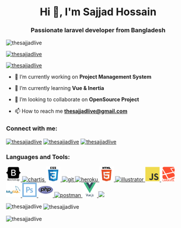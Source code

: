 
<h1 align="center">Hi 👋, I'm Sajjad Hossain</h1>
<h3 align="center">Passionate laravel developer from Bangladesh</h3>

<p align="left"> <img src="https://komarev.com/ghpvc/?username=thesajjadlive&label=Profile%20views&color=0e75b6&style=flat" alt="thesajjadlive" /> </p>

<p align="left"> <a href="https://github.com/ryo-ma/github-profile-trophy"><img src="https://github-profile-trophy.vercel.app/?username=thesajjadlive" alt="thesajjadlive" /></a> </p>

<p align="left"> <a href="https://twitter.com/thesajjadlive" target="blank"><img src="https://img.shields.io/twitter/follow/thesajjadlive?logo=twitter&style=for-the-badge" alt="thesajjadlive" /></a> </p>

- 🔭 I’m currently working on **Project Management System**

- 🌱 I’m currently learning **Vue & Inertia**

- 👯 I’m looking to collaborate on **OpenSource Project**

- 📫 How to reach me **thesajjadlive@gmail.com**

<h3 align="left">Connect with me:</h3>
<p align="left">
    <a href="https://twitter.com/thesajjadlive" target="blank"><img align="center" src="https://raw.githubusercontent.com/rahuldkjain/github-profile-readme-generator/master/src/images/icons/Social/twitter.svg" alt="thesajjadlive" height="30" width="40" /></a>
    <a href="https://linkedin.com/in/thesajjadlive" target="blank"><img align="center" src="https://raw.githubusercontent.com/rahuldkjain/github-profile-readme-generator/master/src/images/icons/Social/linked-in-alt.svg" alt="thesajjadlive" height="30" width="40" /></a>
    <a href="https://fb.com/thesajjadlive" target="blank"><img align="center" src="https://raw.githubusercontent.com/rahuldkjain/github-profile-readme-generator/master/src/images/icons/Social/facebook.svg" alt="thesajjadlive" height="30" width="40" /></a>
</p>

<h3 align="left">Languages and Tools:</h3>
<p align="left"> <a href="https://getbootstrap.com" target="_blank" rel="noreferrer"> <img src="https://raw.githubusercontent.com/devicons/devicon/master/icons/bootstrap/bootstrap-plain-wordmark.svg" alt="bootstrap" width="40" height="40"/> </a> <a href="https://www.chartjs.org" target="_blank" rel="noreferrer"> <img src="https://www.chartjs.org/media/logo-title.svg" alt="chartjs" width="40" height="40"/> </a> <a href="https://www.w3schools.com/css/" target="_blank" rel="noreferrer"> <img src="https://raw.githubusercontent.com/devicons/devicon/master/icons/css3/css3-original-wordmark.svg" alt="css3" width="40" height="40"/> </a> <a href="https://git-scm.com/" target="_blank" rel="noreferrer"> <img src="https://www.vectorlogo.zone/logos/git-scm/git-scm-icon.svg" alt="git" width="40" height="40"/> </a> <a href="https://heroku.com" target="_blank" rel="noreferrer"> <img src="https://www.vectorlogo.zone/logos/heroku/heroku-icon.svg" alt="heroku" width="40" height="40"/> </a> <a href="https://www.w3.org/html/" target="_blank" rel="noreferrer"> <img src="https://raw.githubusercontent.com/devicons/devicon/master/icons/html5/html5-original-wordmark.svg" alt="html5" width="40" height="40"/> </a> <a href="https://www.adobe.com/in/products/illustrator.html" target="_blank" rel="noreferrer"> <img src="https://www.vectorlogo.zone/logos/adobe_illustrator/adobe_illustrator-icon.svg" alt="illustrator" width="40" height="40"/> </a> <a href="https://developer.mozilla.org/en-US/docs/Web/JavaScript" target="_blank" rel="noreferrer"> <img src="https://raw.githubusercontent.com/devicons/devicon/master/icons/javascript/javascript-original.svg" alt="javascript" width="40" height="40"/> </a> <a href="https://laravel.com/" target="_blank" rel="noreferrer"> <img src="https://raw.githubusercontent.com/devicons/devicon/master/icons/laravel/laravel-plain-wordmark.svg" alt="laravel" width="40" height="40"/> </a> <a href="https://www.mysql.com/" target="_blank" rel="noreferrer"> <img src="https://raw.githubusercontent.com/devicons/devicon/master/icons/mysql/mysql-original-wordmark.svg" alt="mysql" width="40" height="40"/> </a> <a href="https://www.photoshop.com/en" target="_blank" rel="noreferrer"> <img src="https://raw.githubusercontent.com/devicons/devicon/master/icons/photoshop/photoshop-line.svg" alt="photoshop" width="40" height="40"/> </a> <a href="https://www.php.net" target="_blank" rel="noreferrer"> <img src="https://raw.githubusercontent.com/devicons/devicon/master/icons/php/php-original.svg" alt="php" width="40" height="40"/> </a> <a href="https://postman.com" target="_blank" rel="noreferrer"> <img src="https://www.vectorlogo.zone/logos/getpostman/getpostman-icon.svg" alt="postman" width="40" height="40"/> </a> <a href="https://vuejs.org/" target="_blank" rel="noreferrer"> <img src="https://raw.githubusercontent.com/devicons/devicon/master/icons/vuejs/vuejs-original-wordmark.svg" alt="vuejs" width="40" height="40"/> </a> <a href="https://www.jetbrains.com/phpstorm/" rel="nofollow">
    <img src="https://camo.githubusercontent.com/0841e736371997d8b41f1cc5c82a80377816db34323395916be2f64fedd96fd5/68747470733a2f2f696d672e69636f6e73382e636f6d2f636f6c6f722f34382f3030303030302f6a6574627261696e732e706e67" data-canonical-src="https://img.icons8.com/color/48/000000/jetbrains.png" style="max-width: 100%;">
</a> </p>

<p><img align="left" src="https://github-readme-stats.vercel.app/api/top-langs?username=thesajjadlive&show_icons=true&locale=en&layout=compact" alt="thesajjadlive" /></p>

<p>&nbsp;<img align="center" src="https://github-readme-stats.vercel.app/api?username=thesajjadlive&show_icons=true&locale=en" alt="thesajjadlive" /></p>

<p><img align="center" src="https://github-readme-streak-stats.herokuapp.com/?user=thesajjadlive&" alt="thesajjadlive" /></p>

